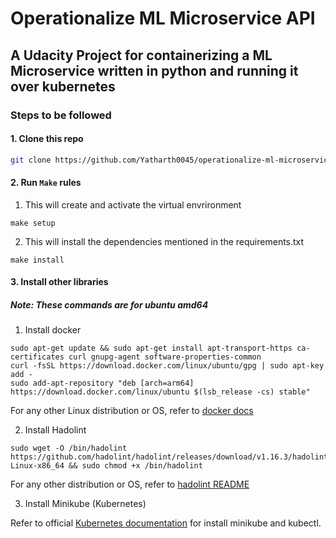 # Operationalize ML Microservice API

## A Udacity Project for containerizing a ML Microservice written in python and running it over kubernetes

### Steps to be followed

#### 1. Clone this repo

```bash
git clone https://github.com/Yatharth0045/operationalize-ml-microservice-api.git
```

#### 2. Run `Make` rules
1. This will create and activate the virtual envrironment
 ```
 make setup
 ```

2. This will install the dependencies mentioned in the requirements.txt

 ```
 make install
 ```

#### 3. Install other libraries

##### Note: These commands are for ubuntu amd64
1. Install docker

 ```
 sudo apt-get update && sudo apt-get install apt-transport-https ca-certificates curl gnupg-agent software-properties-common
 curl -fsSL https://download.docker.com/linux/ubuntu/gpg | sudo apt-key add -
 sudo add-apt-repository "deb [arch=arm64] https://download.docker.com/linux/ubuntu $(lsb_release -cs) stable"
 ```
 
 For any other Linux distribution or OS, refer to [docker docs](https://docs.docker.com/engine/install/)

2. Install Hadolint
 
 ```
 sudo wget -O /bin/hadolint https://github.com/hadolint/hadolint/releases/download/v1.16.3/hadolint-Linux-x86_64 && sudo chmod +x /bin/hadolint
 ```
 
 For any other distribution or OS, refer to [hadolint README](https://github.com/hadolint/hadolint#install)

3. Install Minikube (Kubernetes)
 
 Refer to official [Kubernetes documentation](https://kubernetes.io/docs/tasks/tools/install-minikube/) for install minikube and kubectl.


